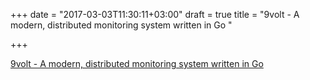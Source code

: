 +++
date = "2017-03-03T11:30:11+03:00"
draft = true
title = "9volt - A modern, distributed monitoring system written in Go "

+++

<p><a href="https://t.co/OREzzJpgFl">9volt - A modern, distributed monitoring system written in Go </a></p>
